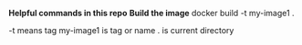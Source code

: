**Helpful commands in this repo**
**Build the image**
docker build -t  my-image1 .

-t means tag
my-image1 is tag or name 
. is current directory


